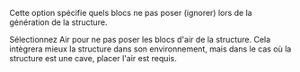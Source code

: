 Cette option spécifie quels blocs ne pas poser (ignorer) lors de la génération de la structure.

Sélectionnez Air pour ne pas poser les blocs d'air de la structure. Cela intègrera mieux la structure dans son environnement, mais dans le cas où la structure est une cave, placer l'air est requis.
